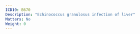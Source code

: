```yaml
---
ICD10: B670
Description: "Echinococcus granulosus infection of liver"
Matters: No
Weight: 0
---
```

